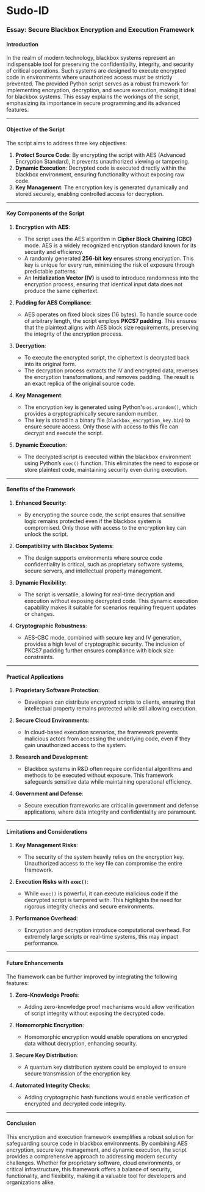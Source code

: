 # Sudo-ID
### Essay: Secure Blackbox Encryption and Execution Framework

#### Introduction

In the realm of modern technology, blackbox systems represent an indispensable tool for preserving the confidentiality, integrity, and security of critical operations. Such systems are designed to execute encrypted code in environments where unauthorized access must be strictly prevented. The provided Python script serves as a robust framework for implementing encryption, decryption, and secure execution, making it ideal for blackbox systems. This essay explains the workings of the script, emphasizing its importance in secure programming and its advanced features.

---

#### Objective of the Script

The script aims to address three key objectives:
1. **Protect Source Code**: By encrypting the script with AES (Advanced Encryption Standard), it prevents unauthorized viewing or tampering.
2. **Dynamic Execution**: Decrypted code is executed directly within the blackbox environment, ensuring functionality without exposing raw code.
3. **Key Management**: The encryption key is generated dynamically and stored securely, enabling controlled access for decryption.

---

#### Key Components of the Script

1. **Encryption with AES**:
   - The script uses the AES algorithm in **Cipher Block Chaining (CBC)** mode. AES is a widely recognized encryption standard known for its security and efficiency.
   - A randomly generated **256-bit key** ensures strong encryption. This key is unique for every run, minimizing the risk of exposure through predictable patterns.
   - An **Initialization Vector (IV)** is used to introduce randomness into the encryption process, ensuring that identical input data does not produce the same ciphertext.

2. **Padding for AES Compliance**:
   - AES operates on fixed block sizes (16 bytes). To handle source code of arbitrary length, the script employs **PKCS7 padding**. This ensures that the plaintext aligns with AES block size requirements, preserving the integrity of the encryption process.

3. **Decryption**:
   - To execute the encrypted script, the ciphertext is decrypted back into its original form.
   - The decryption process extracts the IV and encrypted data, reverses the encryption transformations, and removes padding. The result is an exact replica of the original source code.

4. **Key Management**:
   - The encryption key is generated using Python's `os.urandom()`, which provides a cryptographically secure random number.
   - The key is stored in a binary file (`blackbox_encryption_key.bin`) to ensure secure access. Only those with access to this file can decrypt and execute the script.

5. **Dynamic Execution**:
   - The decrypted script is executed within the blackbox environment using Python’s `exec()` function. This eliminates the need to expose or store plaintext code, maintaining security even during execution.

---

#### Benefits of the Framework

1. **Enhanced Security**:
   - By encrypting the source code, the script ensures that sensitive logic remains protected even if the blackbox system is compromised. Only those with access to the encryption key can unlock the script.

2. **Compatibility with Blackbox Systems**:
   - The design supports environments where source code confidentiality is critical, such as proprietary software systems, secure servers, and intellectual property management.

3. **Dynamic Flexibility**:
   - The script is versatile, allowing for real-time decryption and execution without exposing decrypted code. This dynamic execution capability makes it suitable for scenarios requiring frequent updates or changes.

4. **Cryptographic Robustness**:
   - AES-CBC mode, combined with secure key and IV generation, provides a high level of cryptographic security. The inclusion of PKCS7 padding further ensures compliance with block size constraints.

---

#### Practical Applications

1. **Proprietary Software Protection**:
   - Developers can distribute encrypted scripts to clients, ensuring that intellectual property remains protected while still allowing execution.

2. **Secure Cloud Environments**:
   - In cloud-based execution scenarios, the framework prevents malicious actors from accessing the underlying code, even if they gain unauthorized access to the system.

3. **Research and Development**:
   - Blackbox systems in R&D often require confidential algorithms and methods to be executed without exposure. This framework safeguards sensitive data while maintaining operational efficiency.

4. **Government and Defense**:
   - Secure execution frameworks are critical in government and defense applications, where data integrity and confidentiality are paramount.

---

#### Limitations and Considerations

1. **Key Management Risks**:
   - The security of the system heavily relies on the encryption key. Unauthorized access to the key file can compromise the entire framework.

2. **Execution Risks with `exec()`**:
   - While `exec()` is powerful, it can execute malicious code if the decrypted script is tampered with. This highlights the need for rigorous integrity checks and secure environments.

3. **Performance Overhead**:
   - Encryption and decryption introduce computational overhead. For extremely large scripts or real-time systems, this may impact performance.

---

#### Future Enhancements

The framework can be further improved by integrating the following features:
1. **Zero-Knowledge Proofs**:
   - Adding zero-knowledge proof mechanisms would allow verification of script integrity without exposing the decrypted code.

2. **Homomorphic Encryption**:
   - Homomorphic encryption would enable operations on encrypted data without decryption, enhancing security.

3. **Secure Key Distribution**:
   - A quantum key distribution system could be employed to ensure secure transmission of the encryption key.

4. **Automated Integrity Checks**:
   - Adding cryptographic hash functions would enable verification of encrypted and decrypted code integrity.

---

#### Conclusion

This encryption and execution framework exemplifies a robust solution for safeguarding source code in blackbox environments. By combining AES encryption, secure key management, and dynamic execution, the script provides a comprehensive approach to addressing modern security challenges. Whether for proprietary software, cloud environments, or critical infrastructure, this framework offers a balance of security, functionality, and flexibility, making it a valuable tool for developers and organizations alike.
